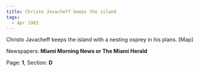 ```yaml
---  
title: Christo Javacheff keeps the island  
tags:  
  - Apr 1983  
---  
```

  
Christo Javacheff keeps the island with a nesting osprey in his plans. [Map]  
  
Newspapers: **Miami Morning News or The Miami Herald**  
  
Page: **1**, Section: **D** 
